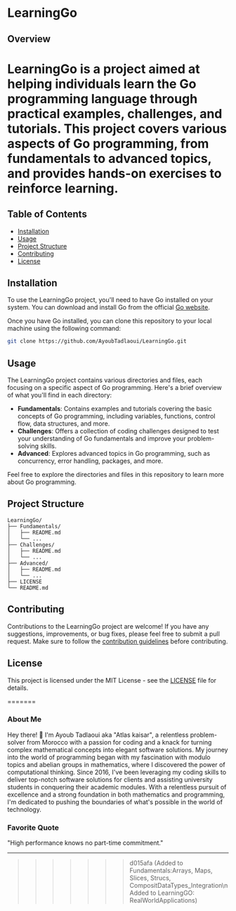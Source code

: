 # LearningGo

## Overview

LearningGo is a project aimed at helping individuals learn the Go programming language through practical examples, challenges, and tutorials. This project covers various aspects of Go programming, from fundamentals to advanced topics, and provides hands-on exercises to reinforce learning.
=======


## Table of Contents

- [Installation](#installation)
- [Usage](#usage)
- [Project Structure](#project-structure)
- [Contributing](#contributing)
- [License](#license)

## Installation

To use the LearningGo project, you'll need to have Go installed on your system. You can download and install Go from the official [Go website](https://golang.org/).

Once you have Go installed, you can clone this repository to your local machine using the following command:

```bash
git clone https://github.com/AyoubTadlaoui/LearningGo.git
```

## Usage

The LearningGo project contains various directories and files, each focusing on a specific aspect of Go programming. Here's a brief overview of what you'll find in each directory:

- **Fundamentals**: Contains examples and tutorials covering the basic concepts of Go programming, including variables, functions, control flow, data structures, and more.
- **Challenges**: Offers a collection of coding challenges designed to test your understanding of Go fundamentals and improve your problem-solving skills.
- **Advanced**: Explores advanced topics in Go programming, such as concurrency, error handling, packages, and more.

Feel free to explore the directories and files in this repository to learn more about Go programming.

## Project Structure

```
LearningGo/
├── Fundamentals/
│   ├── README.md
│   └── ...
├── Challenges/
│   ├── README.md
│   └── ...
├── Advanced/
│   ├── README.md
│   └── ...
├── LICENSE
└── README.md
```

## Contributing

Contributions to the LearningGo project are welcome! If you have any suggestions, improvements, or bug fixes, please feel free to submit a pull request. Make sure to follow the [contribution guidelines](CONTRIBUTING.md) before contributing.

## License

This project is licensed under the MIT License - see the [LICENSE](LICENSE) file for details.

=======
### About Me

Hey there! 👋 I'm Ayoub Tadlaoui aka "Atlas kaisar", a relentless problem-solver from Morocco with a passion for coding and a knack for turning complex mathematical concepts into elegant software solutions. My journey into the world of programming began with my fascination with modulo topics and abelian groups in mathematics, where I discovered the power of computational thinking. Since 2016, I've been leveraging my coding skills to deliver top-notch software solutions for clients and assisting university students in conquering their academic modules. With a relentless pursuit of excellence and a strong foundation in both mathematics and programming, I'm dedicated to pushing the boundaries of what's possible in the world of technology.

### Favorite Quote

"High performance knows no part-time commitment."

---
>>>>>>> d015afa (Added to Fundamentals:Arrays, Maps, Slices, Strucs, CompositDataTypes_Integration\nAdded to LearningGO: RealWorldApplications)
